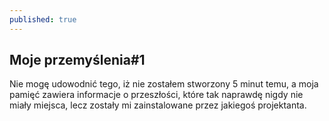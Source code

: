 ```yaml
---
published: true
---
```

## Moje przemyślenia#1

Nie mogę udowodnić tego, iż nie zostałem stworzony 5 minut temu, a moja pamięć zawiera informacje o przeszłości, które tak naprawdę nigdy nie miały miejsca, lecz zostały mi zainstalowane przez jakiegoś projektanta. 
